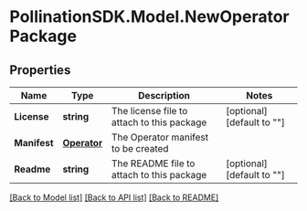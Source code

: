 
# PollinationSDK.Model.NewOperatorPackage

## Properties

Name | Type | Description | Notes
------------ | ------------- | ------------- | -------------
**License** | **string** | The license file to attach to this package | [optional] [default to ""]
**Manifest** | [**Operator**](Operator.md) | The Operator manifest to be created | 
**Readme** | **string** | The README file to attach to this package | [optional] [default to ""]

[[Back to Model list]](../README.md#documentation-for-models)
[[Back to API list]](../README.md#documentation-for-api-endpoints)
[[Back to README]](../README.md)

